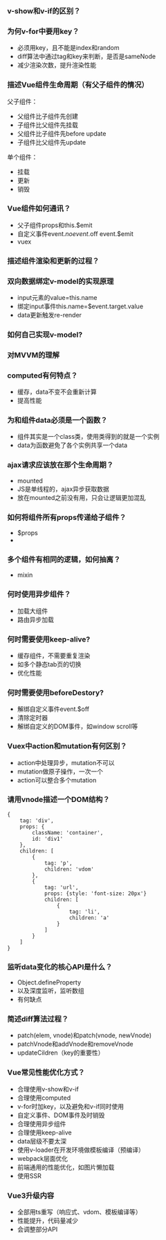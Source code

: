 ### v-show和v-if的区别？

### 为何v-for中要用key？

- 必须用key，且不能是index和random
- diff算法中通过tag和key来判断，是否是sameNode
- 减少渲染次数，提升渲染性能

### 描述Vue组件生命周期（有父子组件的情况）

父子组件：

- 父组件比子组件先创建
- 子组件比父组件先挂载
- 父组件比子组件先before update
- 子组件比父组件先update

单个组件：

- 挂载
- 更新
- 销毁

### Vue组件如何通讯？

- 父子组件props和this.$emit
- 自定义事件event.$no event.$off event.$emit
- vuex

### 描述组件渲染和更新的过程？

### 双向数据绑定v-model的实现原理

- input元素的value=this.name
- 绑定input事件this.name=$event.target.value
- data更新触发re-render

### 如何自己实现v-model?

### 对MVVM的理解

### computed有何特点？

- 缓存，data不变不会重新计算
- 提高性能

### 为和组件data必须是一个函数？

- 组件其实是一个class类，使用类得到的就是一个实例
- data为函数避免了各个实例共享一个data

### ajax请求应该放在那个生命周期？

- mounted
- JS是单线程的，ajax异步获取数据
- 放在mounted之前没有用，只会让逻辑更加混乱

### 如何将组件所有props传递给子组件？

- $props
- <User v-bind = "$props" />

### 多个组件有相同的逻辑，如何抽离？

- mixin

### 何时使用异步组件？

- 加载大组件
- 路由异步加载

### 何时需要使用keep-alive?

- 缓存组件，不需要重复渲染
- 如多个静态tab页的切换
- 优化性能

### 何时需要使用beforeDestory?

- 解绑自定义事件event.$off
- 清除定时器
- 解绑自定义的DOM事件，如window scroll等

### Vuex中action和mutation有何区别？

- action中处理异步，mutation不可以
- mutation做原子操作，一次一个
- action可以整合多个mutation

### 请用vnode描述一个DOM结构？

```
{
	tag: 'div',
	props: {
		className: 'container',
		id: 'div1'
	},
	children: [
		{
			tag: 'p',
			children: 'vdom'
		},
		{
			tag: 'url',
			props: {style: 'font-size: 20px'}
			children: [
				{
					tag: 'li',
					children: 'a'
				}
			]
		}
	]
}
```

### 监听data变化的核心API是什么？

- Object.defineProperty
- 以及深度监听，监听数组
- 有何缺点

### 简述diff算法过程？

- patch(elem, vnode)和patch(vnode, newVnode)
- patchVnode和addVnode和removeVnode
- updateCildren（key的重要性）

### Vue常见性能优化方式？

- 合理使用v-show和v-if
- 合理使用computed
- v-for时加key，以及避免和v-if同时使用
- 自定义事件、DOM事件及时销毁
- 合理使用异步组件
- 合理使用keep-alive
- data层级不要太深
- 使用v-loader在开发环境做模板编译（预编译）
- webpack层面优化
- 前端通用的性能优化，如图片懒加载
- 使用SSR

### Vue3升级内容

- 全部用ts重写（响应式、vdom、模板编译等）
- 性能提升，代码量减少
- 会调整部分API